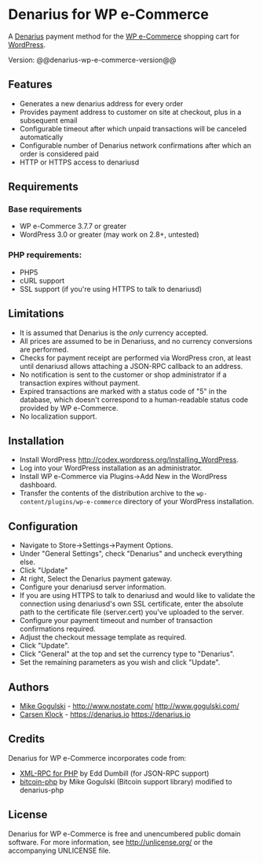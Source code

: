 Denarius for WP e-Commerce
=========================

A [Denarius][Denarius] payment method for the
[WP e-Commerce][WP e-Commerce] shopping cart for [WordPress][WordPress].

Version: @@denarius-wp-e-commerce-version@@

Features
--------

* Generates a new denarius address for every order
* Provides payment address to customer on site at checkout, plus in a
  subsequent email
* Configurable timeout after which unpaid transactions will be canceled
  automatically
* Configurable number of Denarius network confirmations after which an order
  is considered paid
* HTTP or HTTPS access to denariusd

Requirements
------------

### Base requirements
* WP e-Commerce 3.7.7 or greater
* WordPress 3.0 or greater (may work on 2.8+, untested)

### PHP requirements:
* PHP5
* cURL support
* SSL support (if you're using HTTPS to talk to denariusd)

Limitations
-----------

* It is assumed that Denarius is the *only* currency accepted.
* All prices are assumed to be in Denariuss, and no currency conversions are
  performed.
* Checks for payment receipt are performed via WordPress cron, at least until
  denariusd allows attaching a JSON-RPC callback to an address.
* No notification is sent to the customer or shop administrator if a
  transaction expires without payment.
* Expired transactions are marked with a status code of "5" in the database,
  which doesn't correspond to a human-readable status code provided by
  WP e-Commerce.
* No localization support.

Installation
------------

* Install WordPress <http://codex.wordpress.org/Installing_WordPress>.
* Log into your WordPress installation as an administrator.
* Install WP e-Commerce via Plugins->Add New in the WordPress dashboard.
* Transfer the contents of the distribution archive to the
  `wp-content/plugins/wp-e-commerce` directory of your WordPress installation.

Configuration
-------------

* Navigate to Store->Settings->Payment Options.
* Under "General Settings", check "Denarius" and uncheck everything else.
* Click "Update"
* At right, Select the Denarius payment gateway.
* Configure your denariusd server information.
* If you are using HTTPS to talk to denariusd and would like to validate
  the connection using denariusd's own SSL certificate, enter the
  absolute path to the certificate file (server.cert) you've uploaded
  to the server.
* Configure your payment timeout and number of transaction confirmations
  required.
* Adjust the checkout message template as required.
* Click "Update".
* Click "General" at the top and set the currency type to "Denarius".
* Set the remaining parameters as you wish and click "Update".

Authors
-------

* [Mike Gogulski](http://github.com/mikegogulski) -
  <http://www.nostate.com/> <http://www.gogulski.com/>
* [Carsen Klock](http://github.com/carsenk) -
  <https://denarius.io> <https://denarius.io>

Credits
-------

Denarius for WP e-Commerce incorporates code from:

* [XML-RPC for PHP][XML-RPC-PHP] by Edd Dumbill (for JSON-RPC support)
* [bitcoin-php][bitcoin-php] by Mike Gogulski (Bitcoin support library) modified to denarius-php

License
-------

Denarius for WP e-Commerce is free and unencumbered public domain software. For more
information, see <http://unlicense.org/> or the accompanying UNLICENSE file.


[Denarius]:			http://www.denarius.io
[WP e-Commerce]:	http://www.getshopped.org/
[WordPress]:		http://www.wordpress.org/
[XML-RPC-PHP]:		http://phpxmlrpc.sourceforge.net/
[bitcoin-php]:		http://github.com/mikegogulski/bitcoin-php